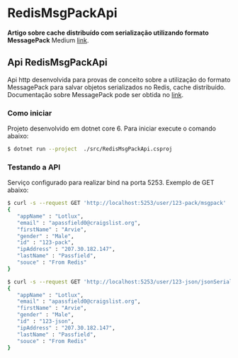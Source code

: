 # RedisMsgPackApi
**Artigo sobre cache distribuído com serialização utilizando formato MessagePack**
Medium [link](https://medium.com/@elvis-dias/c-utilizando-messagepack-com-redis-50303d5e91d0).

## Api RedisMsgPackApi
Api http desenvolvida para provas de conceito sobre a utilização do formato MessagePack para salvar objetos serializados no Redis, cache distribuído.
Documentação sobre MessagePack pode ser obtida no [link](https://msgpack.org/).

### Como iniciar
Projeto desenvolvido em dotnet core 6. Para iniciar execute o comando abaixo:
```bash
$ dotnet run --project  ./src/RedisMsgPackApi.csproj 
```

### Testando a API
Serviço configurado para realizar bind na porta 5253. Exemplo de GET abaixo:
```bash
$ curl -s --request GET 'http://localhost:5253/user/123-pack/msgpack' | json_pp
{
   "appName" : "Lotlux",
   "email" : "apassfield0@craigslist.org",
   "firstName" : "Arvie",
   "gender" : "Male",
   "id" : "123-pack",
   "ipAddress" : "207.30.182.147",
   "lastName" : "Passfield",
   "souce" : "From Redis"
}
```

```bash
$ curl -s --request GET 'http://localhost:5253/user/123-json/jsonSerializer' | json_pp
{
   "appName" : "Lotlux",
   "email" : "apassfield0@craigslist.org",
   "firstName" : "Arvie",
   "gender" : "Male",
   "id" : "123-json",
   "ipAddress" : "207.30.182.147",
   "lastName" : "Passfield",
   "souce" : "From Redis"
}
```
